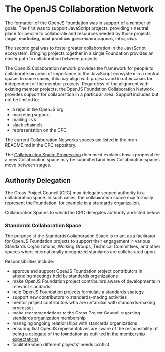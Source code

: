 # The OpenJS Collaboration Network

The formation of the OpenJS Foundation was in support of a number of goals.
The first was to support JavaScript projects, providing a neutral place for people to collaborate and resources needed by those projects (legal, marketing, best practices governance support, infra, etc.).

The second goal was to foster greater collaboration in the JavaScript ecosystem.
Bringing projects together in a single Foundation provides an easier path to collaboration between projects.

The OpenJS Collaboration network provides the framework for people to collaborate on areas of importance to the JavaScript ecosystem in a neutral space.
In some cases, this may align with projects and in other cases be independent of the member projects.
Regardless of the alignment with existing member projects, the OpenJS Foundation Collaboration Network provides support for collaboration in a particular area.
Support includes but not be limited to:
* a repo in the OpenJS org
* marketing support
* mailing lists
* slack channels
* representation on the CPC

The current Collaboration Networks spaces are listed in the main README.md in the CPC repository.

The [Collaboration Space Progression](./COLLABORATION_SPACE_PROGRESSION.md) document explains how a proposal for a new Collaboration space may be submitted and how Collaboration spaces move between stages.

## Authority Delegation

The Cross Project Council (CPC) may delegate scoped authority to a collaboration space. In such cases, the collaboration space may formally represent the Foundation, for example in a standards organization.

Collaboration Spaces to which the CPC delegates authority are listed below:

### Standards Collaboration Space

The purpose of the Standards Collaboration Space is to act as a facilitator for OpenJS Foundation projects to support their engagement in various Standards Organizations, Working Groups, Technical Committees, and other spaces where internationally recognized standards are collaborated upon.

Responsibilities include:

* approve and support OpenJS Foundation project contributors in attending meetings held by standards organizations
* make OpenJS Foundation project contributors aware of developments in relevant standards
* help OpenJS Foundation projects formulate a standards strategy
* support new contributors to standards-making activities
* mentor project contributors who are unfamiliar with standards-making processes
* make recommendations to the Cross Project Council regarding standards organization membership
* managing ongoing relationships with standards organizations
* ensuring that OpenJS representatives are aware of the responsibility of being a delegate of the foundation as outlined in [the membership expectations](https://github.com/openjs-foundation/standards/blob/HEAD/MEMBER_EXPECTATIONS.md)
* facilitate when different projects' needs conflict
